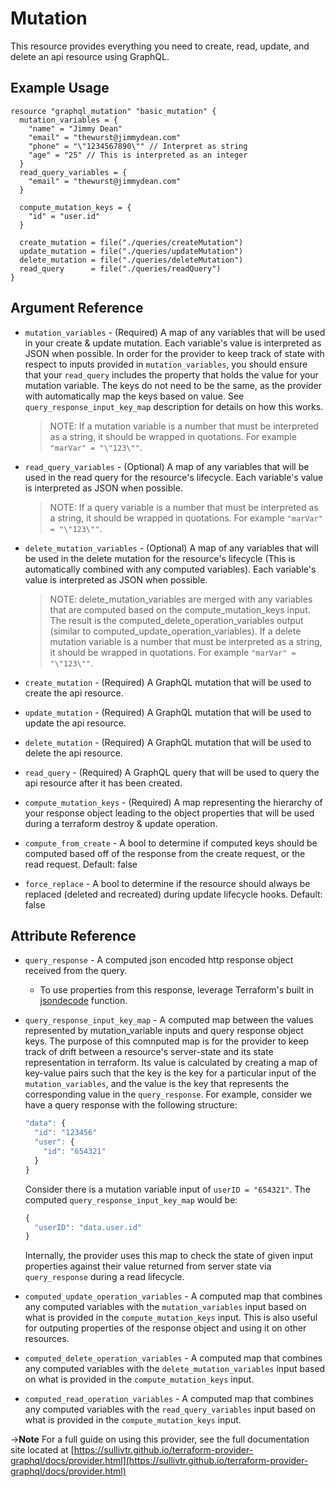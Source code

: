 # <resource name> Mutation

This resource provides everything you need to create, read, update, and delete an api resource using GraphQL. 

## Example Usage

```hcl
resource "graphql_mutation" "basic_mutation" {
  mutation_variables = {
    "name" = "Jimmy Dean"
    "email" = "thewurst@jimmydean.com"
    "phone" = "\"1234567890\"" // Interpret as string
    "age" = "25" // This is interpreted as an integer
  }
  read_query_variables = {
    "email" = "thewurst@jimmydean.com"
  }

  compute_mutation_keys = {
    "id" = "user.id"
  }

  create_mutation = file("./queries/createMutation")
  update_mutation = file("./queries/updateMutation")
  delete_mutation = file("./queries/deleteMutation")
  read_query      = file("./queries/readQuery")
}
```

## Argument Reference
* `mutation_variables` - (Required) A map of any variables that will be used in your create & update mutation. Each variable's value is interpreted as JSON when possible. In order for the provider to keep track of state with respect to inputs provided in `mutation_variables`, you should ensure that your `read_query` includes the property that holds the value for your mutation variable. The keys do not need to be the same, as the provider with automatically map the keys based on value. See `query_response_input_key_map` description for details on how this works. 
  >NOTE: If a mutation variable is a number that must be interpreted as a string, it should be wrapped in quotations. For example `"marVar" = "\"123\""`.

* `read_query_variables` - (Optional) A map of any variables that will be used in the read query for the resource's lifecycle. Each variable's value is interpreted as JSON when possible.
   >NOTE: If a query variable is a number that must be interpreted as a string, it should be wrapped in quotations. For example `"marVar" = "\"123\""`.

* `delete_mutation_variables` - (Optional) A map of any variables that will be used in the delete mutation for the resource's lifecycle (This is automatically combined with any computed variables). Each variable's value is interpreted as JSON when possible.
  >NOTE: delete_mutation_variables are merged with any variables that are computed based on the compute_mutation_keys input. The result is the computed_delete_operation_variables output (similar to computed_update_operation_variables). If a delete mutation variable is a number that must be interpreted as a string, it should be wrapped in quotations. For example `"marVar" = "\"123\""`.

* `create_mutation` - (Required) A GraphQL mutation that will be used to create the api resource.
   
* `update_mutation` - (Required) A GraphQL mutation that will be used to update the api resource.
  
* `delete_mutation` - (Required) A GraphQL mutation that will be used to delete the api resource.

* `read_query` - (Required) A GraphQL query that will be used to query the api resource after it has been created.

* `compute_mutation_keys` - (Required) A map representing the hierarchy of your response object leading to the object properties that will be used during a terraform destroy & update operation.
* `compute_from_create` - A bool to determine if computed keys should be computed based off of the response from the create request, or the read request. Default: false
* `force_replace` - A bool to determine if the resource should always be replaced (deleted and recreated) during update lifecycle hooks. Default: false


## Attribute Reference

* `query_response` - A computed json encoded http response object received from the query.
    - To use properties from this response, leverage Terraform's built in [jsondecode](https://www.terraform.io/docs/configuration/functions/jsondecode.html) function.

* `query_response_input_key_map` - A computed map between the values represented by mutation_variable inputs and query response object keys. The purpose of this comnputed map is for the provider to keep track of drift between a resource's server-state and its state representation in terraform. Its value is calculated by creating a map of key-value pairs such that the key is the key for a particular input of the `mutation_variables`, and the value is the key that represents the corresponding value in the `query_response`. For example, consider we have a query response with the following structure: 
  ```javascript
  "data": {
    "id": "123456"
    "user": {
      "id": "654321"
    } 
  }
  ```

  Consider there is a mutation variable input of `userID = "654321"`. The computed `query_response_input_key_map` would be: 
  ```javascript
  {
    "userID": "data.user.id"
  }
  ```
  Internally, the provider uses this map to check the state of given input properties against their value returned from server state via `query_response` during a read lifecycle. 

* `computed_update_operation_variables` - A computed map that combines any computed variables with the `mutation_variables` input based on what is provided in the `compute_mutation_keys` input. This is also useful for outputing properties of the response object and using it on other resources.
  
* `computed_delete_operation_variables` - A computed map that combines any computed variables with the `delete_mutation_variables` input based on what is provided in the `compute_mutation_keys` input.

* `computed_read_operation_variables` - A computed map that combines any computed variables with the `read_query_variables` input based on what is provided in the `compute_mutation_keys` input. 


->**Note** For a full guide on using this provider, see the full documentation site located at [https://sullivtr.github.io/terraform-provider-graphql/docs/provider.html](https://sullivtr.github.io/terraform-provider-graphql/docs/provider.html)
